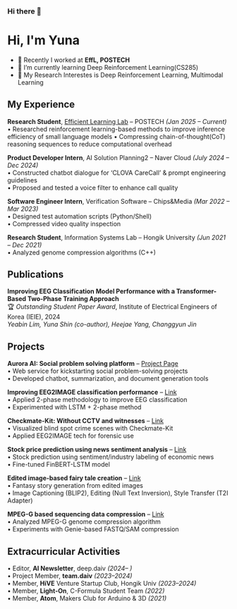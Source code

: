 ### Hi there 👋  
# Hi, I'm Yuna

- 🔭 Recently I worked at **EffL, POSTECH**
- 🌱 I’m currently learning Deep Reinforcement Learning(CS285)
- 🛝 My Research Interestes is Deep Reinforcement Learning, Multimodal Learning

## My Experience

**Research Student**, [Efficient Learning Lab](https://effl.postech.ac.kr/) – POSTECH *(Jan 2025 – Current)*  
• Researched reinforcement learning-based methods to improve inference efficiency of small language models
• Compressing chain-of-thought(CoT) reasoning sequences to reduce computational overhead  

**Product Developer Intern**, AI Solution Planning2 – Naver Cloud *(July 2024 – Dec 2024)*  
• Constructed chatbot dialogue for ‘CLOVA CareCall’ & prompt engineering guidelines  
• Proposed and tested a voice filter to enhance call quality  

**Software Engineer Intern**, Verification Software – Chips&Media *(Mar 2022 – Mar 2023)*  
• Designed test automation scripts (Python/Shell)  
• Compressed video quality inspection  

**Research Student**, Information Systems Lab – Hongik University *(Jun 2021 – Dec 2021)*  
• Analyzed genome compression algorithms (C++)

## Publications

**Improving EEG Classification Model Performance with a Transformer-Based Two-Phase Training Approach**  
🏆 *Outstanding Student Paper Award*, Institute of Electrical Engineers of Korea (IEIE), 2024  
*Yeabin Lim, Yuna Shin (co-author), Heejae Yang, Changgyun Jin*

## Projects

**Aurora AI: Social problem solving platform** – [Project Page](https://www.myaurora.co.kr/)  
• Web service for kickstarting social problem-solving projects  
• Developed chatbot, summarization, and document generation tools  

**Improving EEG2IMAGE classification performance** – [Link](https://grey-bolt-c95.notion.site/EEG2IMAGE-1b8228bc11c6801abef3e449105861c3)  
• Applied 2-phase methodology to improve EEG classification  
• Experimented with LSTM + 2-phase method  

**Checkmate-Kit: Without CCTV and witnesses** – [Link](https://www.dchallenge.org/korean/project/check-mate-kit)  
• Visualized blind spot crime scenes with Checkmate-Kit  
• Applied EEG2IMAGE tech for forensic use  

**Stock price prediction using news sentiment analysis** – [Link](https://grey-bolt-c95.notion.site/1b8228bc11c680d38494ffd08a6479b5)  
• Stock prediction using sentiment/industry labeling of economic news  
• Fine-tuned FinBERT-LSTM model  

**Edited image-based fairy tale creation** – [Link](https://grey-bolt-c95.notion.site/1b8228bc11c68009b0a1fbe94b5548b8)  
• Fantasy story generation from edited images  
• Image Captioning (BLIP2), Editing (Null Text Inversion), Style Transfer (T2I Adapter)  

**MPEG-G based sequencing data compression** – [Link](https://repository.kisti.re.kr/handle/10580/17164)  
• Analyzed MPEG-G genome compression algorithm  
• Experiments with Genie-based FASTQ/SAM compression

## Extracurricular Activities

• Editor, **AI Newsletter**, deep.daiv *(2024– )*  
• Project Member, **team.daiv** *(2023–2024)*  
• Member, **HiVE** Venture Startup Club, Hongik Univ *(2023–2024)*  
• Member, **Light-On**, C-Formula Student Team *(2022)*  
• Member, **Atom**, Makers Club for Arduino & 3D *(2021)*
